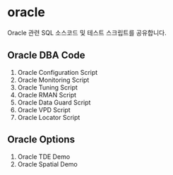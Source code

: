 oracle
======

Oracle 관련 SQL 소스코드 및 테스트 스크립트를 공유합니다.

## Oracle DBA Code ##
1. Oracle Configuration Script
2. Oracle Monitoring Script
3. Oracle Tuning Script
4. Oracle RMAN Script
5. Oracle Data Guard Script
6. Oracle VPD Script
7. Oracle Locator Script

## Oracle Options ##
1. Oracle TDE Demo
2. Oracle Spatial Demo
